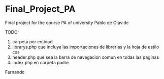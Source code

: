 # Final_Project_PA
Final project for the course PA of university Pablo de Olavide

TODO:

1. carpeta por entidad
2. librarys.php que incluya las importaciones de librerias y la hoja de estilo css
3. header.php que sea la barra de navegacion comun en todas las paginas
4. index.php en carpeta padre
 
Fernando
